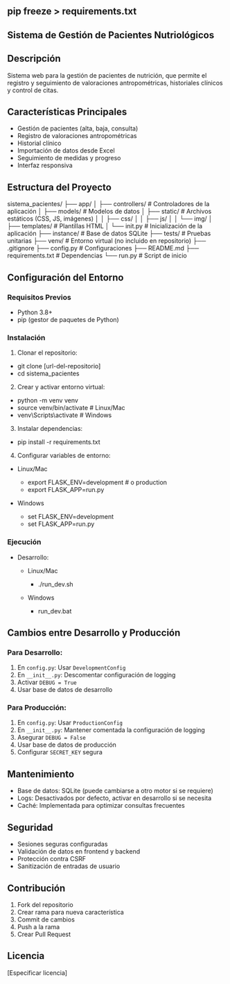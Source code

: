 ## pip freeze > requirements.txt 

## Sistema de Gestión de Pacientes Nutriológicos

## Descripción
Sistema web para la gestión de pacientes de nutrición, que permite el registro y seguimiento de valoraciones antropométricas, historiales clínicos y control de citas.

## Características Principales
- Gestión de pacientes (alta, baja, consulta)
- Registro de valoraciones antropométricas
- Historial clínico
- Importación de datos desde Excel
- Seguimiento de medidas y progreso
- Interfaz responsiva

## Estructura del Proyecto
sistema_pacientes/
├── app/
│ ├── controllers/ # Controladores de la aplicación
│ ├── models/ # Modelos de datos
│ ├── static/ # Archivos estáticos (CSS, JS, imágenes)
│ │ ├── css/
│ │ ├── js/
│ │ └── img/
│ ├── templates/ # Plantillas HTML
│ └── init.py # Inicialización de la aplicación
├── instance/ # Base de datos SQLite
├── tests/ # Pruebas unitarias
├── venv/ # Entorno virtual (no incluido en repositorio)
├── .gitignore
├── config.py # Configuraciones
├── README.md
├── requirements.txt # Dependencias
└── run.py # Script de inicio


## Configuración del Entorno

### Requisitos Previos
- Python 3.8+
- pip (gestor de paquetes de Python)

### Instalación
1. Clonar el repositorio:

 * git clone [url-del-repositorio]
 * cd sistema_pacientes

2. Crear y activar entorno virtual:

  * python -m venv venv
  * source venv/bin/activate # Linux/Mac
  * venv\Scripts\activate # Windows

3. Instalar dependencias:

  * pip install -r requirements.txt

4. Configurar variables de entorno:

  * Linux/Mac
    - export FLASK_ENV=development # o production
    - export FLASK_APP=run.py

  * Windows
    - set FLASK_ENV=development
    - set FLASK_APP=run.py

### Ejecución
- Desarrollo:

  * Linux/Mac
    - ./run_dev.sh

  * Windows
    - run_dev.bat

## Cambios entre Desarrollo y Producción

### Para Desarrollo:
1. En `config.py`: Usar `DevelopmentConfig`
2. En `__init__.py`: Descomentar configuración de logging
3. Activar `DEBUG = True`
4. Usar base de datos de desarrollo

### Para Producción:
1. En `config.py`: Usar `ProductionConfig`
2. En `__init__.py`: Mantener comentada la configuración de logging
3. Asegurar `DEBUG = False`
4. Usar base de datos de producción
5. Configurar `SECRET_KEY` segura

## Mantenimiento
- Base de datos: SQLite (puede cambiarse a otro motor si se requiere)
- Logs: Desactivados por defecto, activar en desarrollo si se necesita
- Caché: Implementada para optimizar consultas frecuentes

## Seguridad
- Sesiones seguras configuradas
- Validación de datos en frontend y backend
- Protección contra CSRF
- Sanitización de entradas de usuario

## Contribución
1. Fork del repositorio
2. Crear rama para nueva característica
3. Commit de cambios
4. Push a la rama
5. Crear Pull Request

## Licencia
[Especificar licencia]